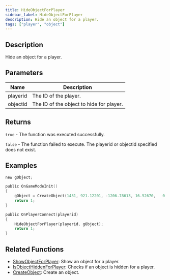 ```yaml
---
title: HideObjectForPlayer
sidebar_label: HideObjectForPlayer
description: Hide an object for a player.
tags: ["player", "object"]
---
```


<VersionWarn version='omp v1.1.0.2612' />

## Description

Hide an object for a player.

## Parameters

| Name     | Description                              |
|----------|------------------------------------------|
| playerid | The ID of the player.                    |
| objectid | The ID of the object to hide for player. |

## Returns

`true` - The function was executed successfully.

`false` - The function failed to execute. The playerid or objectid specified does not exist.

## Examples

```c
new gObject;

public OnGameModeInit()
{
    gObject = CreateObject(1431, 921.12201, -1206.78613, 16.52670,   0.00000, 0.00000, 90.00000);
    return 1;
}

public OnPlayerConnect(playerid)
{
    HideObjectForPlayer(playerid, gObject);
    return 1;
}
```

## Related Functions

- [ShowObjectForPlayer](ShowObjectForPlayer): Show an object for a player.
- [IsObjectHiddenForPlayer](IsObjectHiddenForPlayer): Checks if an object is hidden for a player.
- [CreateObject](CreateObject): Create an object.
